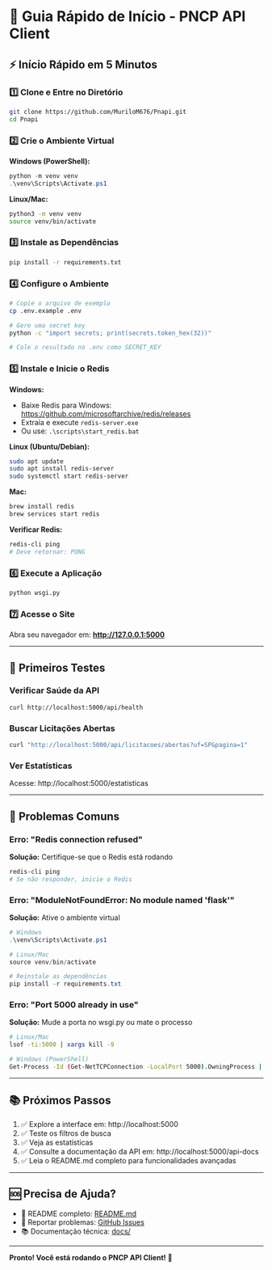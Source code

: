 # 🚀 Guia Rápido de Início - PNCP API Client

## ⚡ Início Rápido em 5 Minutos

### 1️⃣ Clone e Entre no Diretório
```bash
git clone https://github.com/MuriloM676/Pnapi.git
cd Pnapi
```

### 2️⃣ Crie o Ambiente Virtual
**Windows (PowerShell):**
```powershell
python -m venv venv
.\venv\Scripts\Activate.ps1
```

**Linux/Mac:**
```bash
python3 -m venv venv
source venv/bin/activate
```

### 3️⃣ Instale as Dependências
```bash
pip install -r requirements.txt
```

### 4️⃣ Configure o Ambiente
```bash
# Copie o arquivo de exemplo
cp .env.example .env

# Gere uma secret key
python -c "import secrets; print(secrets.token_hex(32))"

# Cole o resultado no .env como SECRET_KEY
```

### 5️⃣ Instale e Inicie o Redis

**Windows:**
- Baixe Redis para Windows: https://github.com/microsoftarchive/redis/releases
- Extraia e execute `redis-server.exe`
- Ou use: `.\scripts\start_redis.bat`

**Linux (Ubuntu/Debian):**
```bash
sudo apt update
sudo apt install redis-server
sudo systemctl start redis-server
```

**Mac:**
```bash
brew install redis
brew services start redis
```

**Verificar Redis:**
```bash
redis-cli ping
# Deve retornar: PONG
```

### 6️⃣ Execute a Aplicação
```bash
python wsgi.py
```

### 7️⃣ Acesse o Site
Abra seu navegador em: **http://127.0.0.1:5000**

---

## 🎯 Primeiros Testes

### Verificar Saúde da API
```bash
curl http://localhost:5000/api/health
```

### Buscar Licitações Abertas
```bash
curl "http://localhost:5000/api/licitacoes/abertas?uf=SP&pagina=1"
```

### Ver Estatísticas
Acesse: http://localhost:5000/estatisticas

---

## 🐛 Problemas Comuns

### Erro: "Redis connection refused"
**Solução:** Certifique-se que o Redis está rodando
```bash
redis-cli ping
# Se não responder, inicie o Redis
```

### Erro: "ModuleNotFoundError: No module named 'flask'"
**Solução:** Ative o ambiente virtual
```powershell
# Windows
.\venv\Scripts\Activate.ps1

# Linux/Mac
source venv/bin/activate

# Reinstale as dependências
pip install -r requirements.txt
```

### Erro: "Port 5000 already in use"
**Solução:** Mude a porta no wsgi.py ou mate o processo
```bash
# Linux/Mac
lsof -ti:5000 | xargs kill -9

# Windows (PowerShell)
Get-Process -Id (Get-NetTCPConnection -LocalPort 5000).OwningProcess | Stop-Process
```

---

## 📚 Próximos Passos

1. ✅ Explore a interface em: http://localhost:5000
2. ✅ Teste os filtros de busca
3. ✅ Veja as estatísticas
4. ✅ Consulte a documentação da API em: http://localhost:5000/api-docs
5. ✅ Leia o README.md completo para funcionalidades avançadas

---

## 🆘 Precisa de Ajuda?

- 📖 README completo: [README.md](README.md)
- 🐛 Reportar problemas: [GitHub Issues](https://github.com/MuriloM676/Pnapi/issues)
- 📚 Documentação técnica: [docs/](docs/)

---

**Pronto! Você está rodando o PNCP API Client! 🎉**
